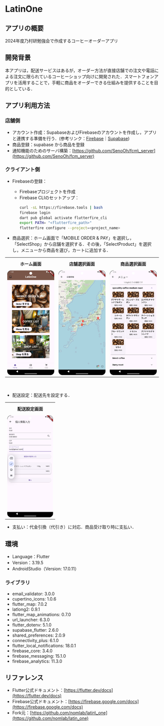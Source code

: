 # LatinOne
## アプリの概要

2024年度乃村研勉強会で作成するコーヒーオーダーアプリ

## 開発背景

本アプリは，配送サービスはあるが，オーダー方法が直接店舗での注文や電話による注文に限られているコーヒーショップ向けに開発された．スマートフォンアプリを活用することで，手軽に商品をオーダーできる仕組みを提供することを目的としている．

## アプリ利用方法

### 店舗側

- アカウント作成：SupabaseおよびFirebaseのアカウントを作成し，アプリと連携する準備を行う．(参考リンク：[Firebase](https://firebase.google.com/)｜[Supabase](https://supabase.com/))
- 商品登録：supabase から商品を登録
- 通知機能のためのサーバ構築：[https://github.com/SenoOh/fcm\_server](https://github.com/SenoOh/fcm_server)

### クライアント側
- Firebaseの登録：
  - Firebaseプロジェクトを作成
  - Firebase CLIのセットアップ：
    ```bash
    curl -sL https://firebase.tools | bash
    firebase login
    dart pub global activate flutterfire_cli
    export PATH= "<flutterfire_path>"
    flutterfire configure --project=<project_name>
    ```

- 商品選択：ホーム画面で「MOBILE ORDER & PAY」を選択し，「SelectShop」から店舗を選択する．その後，「SelectProduct」を選択し，メニューから商品を選び，カートに追加する．

<table>
  <tr>
    <th style="padding: 10px;">ホーム画面</th>
    <th style="padding: 10px;">店舗選択画面</th>
    <th style="padding: 10px;">商品選択画面</th>
  </tr>
  <tr>
    <td><img src="assets/images/home_screen.png" width="200"></td>
    <td><img src="assets/images/shop_screen.png" width="200"></td>
    <td><img src="assets/images/product_screen.png" width="200"></td>
  </tr>
</table>
　

- 配送設定：配送先を設定する．

<table>
  <tr>
    <th style="padding: 10px;">配送設定画面</th>
  </tr>
  <tr>
    <td><img src="assets/images/sending_screen.png" width="150"></td>
  </tr>
</table>

- 支払い：代金引換（代引き）に対応．商品受け取り時に支払い．

## 環境

- Language：Flutter
- Version：3.19.5
- AndroidStudio（Version: 17.0.11）

### ライブラリ

- email\_validator: 3.0.0
- cupertino\_icons: 1.0.6
- flutter\_map: 7.0.2
- latlong2: 0.9.1
- flutter\_map\_animations: 0.7.0
- url\_launcher: 6.3.0
- flutter\_dotenv: 5.1.0
- supabase\_flutter: 2.6.0
- shared\_preferences: 2.0.9
- connectivity\_plus: 6.1.0
- flutter\_local\_notifications: 18.0.1
- firebase\_core: 3.4.0
- firebase\_messaging: 15.1.0
- firebase\_analytics: 11.3.0

## リファレンス

- Flutter公式ドキュメント：[https://flutter.dev/docs](https://flutter.dev/docs)
- Firebase公式ドキュメント：[https://firebase.google.com/docs](https://firebase.google.com/docs)
- Fork元：[https://github.com/nomlab/latin\_one](https://github.com/nomlab/latin_one)


